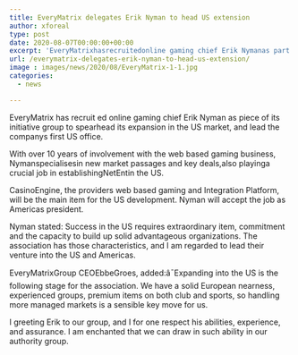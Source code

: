 ```yaml
---
title: EveryMatrix delegates Erik Nyman to head US extension
author: xforeal 
type: post
date: 2020-08-07T00:00:00+00:00
excerpt: 'EveryMatrixhasrecruitedonline gaming chief Erik Nymanas part ofits authority group tospearheaditsexpansion in the US market, and lead thecompanys first US office '
url: /everymatrix-delegates-erik-nyman-to-head-us-extension/
image : images/news/2020/08/EveryMatrix-1-1.jpg
categories:
  - news

---
```

EveryMatrix<span data-contrast="none" /> <span data-contrast="none">has </span><span data-contrast="none">recruit </span><span data-contrast="none">ed </span><span data-contrast="none">online gaming chief Erik Nyman </span><span data-contrast="none">as piece of </span><span data-contrast="none">its initiative group to </span><span data-contrast="none">spearhead </span><span data-contrast="none">its </span><span data-contrast="none">expansion in the US market, and lead the </span><span data-contrast="none">companys first US office. </span><span data-contrast="none" />

<span data-contrast="none">With over 10 years of involvement with the web based gaming business, Nymanspecialisesin new market passages and key deals,also playinga crucial job in establishingNetEntin the US. </span><span data-ccp-props="{" />

<span data-contrast="none">CasinoEngine, the providers web based gaming and Integration Platform, will be the main item for the US development. Nyman will accept the job as Americas president. </span>

<span data-contrast="none">Nyman stated: Success in the US requires extraordinary item, commitment and the capacity to build up solid advantageous organizations. The association has those characteristics, and I am regarded to lead their venture into the US and Americas. </span>

<span data-contrast="none">EveryMatrixGroup CEOEbbeGroes, added:â¯Expanding into the US is the following stage for the association. We have a solid European nearness, experienced groups, premium items on both club and sports, so handling more managed markets is a sensible key move for us. </span>

<span data-contrast="none">I greeting Erik to our group, and I for one respect his abilities, experience, and assurance. I am enchanted that we can draw in such ability in our authority group. </span>